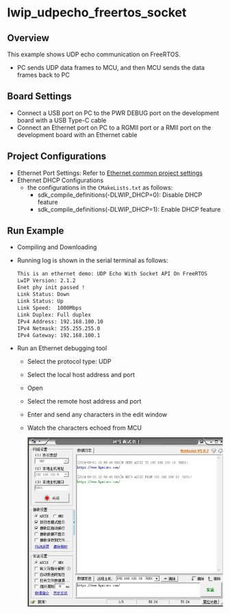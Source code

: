 # lwip_udpecho_freertos_socket

## Overview

This example shows UDP echo communication on FreeRTOS.

- PC sends UDP data frames to MCU,  and then MCU sends the data frames back to PC

## Board Settings

- Connect a USB port on PC to the PWR DEBUG port on the development board with a USB Type-C cable
- Connect an Ethernet port on PC to a RGMII port or a RMII port on the development board with an Ethernet cable

## Project Configurations

- Ethernet Port Settings: Refer to [Ethernet common project settings](../doc/Ethernet_Common_Project_Settings_en.md)
- Ethernet DHCP Configurations
  - the configurations in the `CMakeLists.txt` as follows:
    - sdk_compile_definitions(-DLWIP_DHCP=0): Disable DHCP feature
    - sdk_compile_definitions(-DLWIP_DHCP=1): Enable DHCP feature

## Run Example

- Compiling and Downloading
- Running log is shown in the serial terminal as follows:

  ```console
  This is an ethernet demo: UDP Echo With Socket API On FreeRTOS
  LwIP Version: 2.1.2
  Enet phy init passed !
  Link Status: Down
  Link Status: Up
  Link Speed:  1000Mbps
  Link Duplex: Full duplex
  IPv4 Address: 192.168.100.10
  IPv4 Netmask: 255.255.255.0
  IPv4 Gateway: 192.168.100.1
  ```
- Run an Ethernet debugging tool

  - Select the protocol type: UDP
  - Select the local host address and port
  - Open
  - Select the remote host address and port
  - Enter and send any characters in the edit window
  - Watch the characters echoed from MCU

    ![img](doc/lwip_udpecho_freertos_socket.png)
